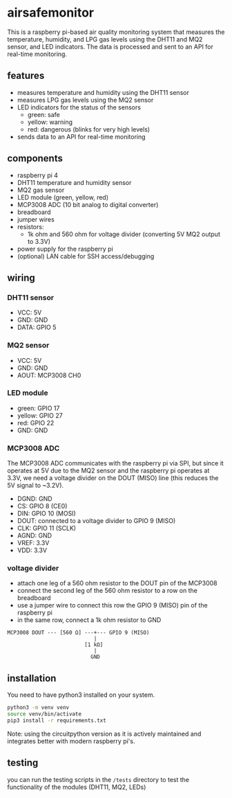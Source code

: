 # airsafemonitor

This is a raspberry pi-based air quality monitoring system that measures the temperature, humidity, and LPG gas levels using the DHT11 and MQ2 sensor, and LED indicators. The data is processed and sent to an API for real-time monitoring.

## features

- measures temperature and humidity using the DHT11 sensor
- measures LPG gas levels using the MQ2 sensor
- LED indicators for the status of the sensors
    - green: safe
    - yellow: warning
    - red: dangerous (blinks for very high levels)
- sends data to an API for real-time monitoring

## components

- raspberry pi 4
- DHT11 temperature and humidity sensor
- MQ2 gas sensor
- LED module (green, yellow, red)
- MCP3008 ADC (10 bit analog to digital converter)
- breadboard
- jumper wires
- resistors:
    - 1k ohm and 560 ohm for voltage divider (converting 5V MQ2 output to 3.3V)
- power supply for the raspberry pi
- (optional) LAN cable for SSH access/debugging

## wiring

### DHT11 sensor

- VCC: 5V
- GND: GND
- DATA: GPIO 5

### MQ2 sensor

- VCC: 5V
- GND: GND
- AOUT: MCP3008 CH0

### LED module

- green: GPIO 17
- yellow: GPIO 27
- red: GPIO 22
- GND: GND

### MCP3008 ADC

The MCP3008 ADC communicates with the raspberry pi via SPI, but since it operates at 5V due to the MQ2 sensor and the raspberry pi operates at 3.3V, we need a voltage divider on the DOUT (MISO) line (this reduces the 5V signal to ~3.2V).

- DGND: GND
- CS: GPIO 8 (CE0)
- DIN: GPIO 10 (MOSI)
- DOUT: connected to a voltage divider to GPIO 9 (MISO)
- CLK: GPIO 11 (SCLK)
- AGND: GND
- VREF: 3.3V
- VDD: 3.3V

### voltage divider

- attach one leg of a 560 ohm resistor to the DOUT pin of the MCP3008
- connect the second leg of the 560 ohm resistor to a row on the breadboard
- use a jumper wire to connect this row the GPIO 9 (MISO) pin of the raspberry pi
- in the same row, connect a 1k ohm resistor to GND

```
MCP3008 DOUT --- [560 Ω] ---+--- GPIO 9 (MISO)
                            |
                         [1 kΩ]
                            |
                           GND
```

## installation

You need to have python3 installed on your system.

```sh
python3 -m venv venv
source venv/bin/activate
pip3 install -r requirements.txt
```

Note: using the circuitpython version as it is actively maintained and integrates better with modern raspberry pi's.

## testing

you can run the testing scripts in the `/tests` directory to test the functionality of the modules (DHT11, MQ2, LEDs)
